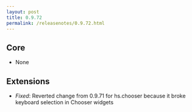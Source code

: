 ```yaml
---
layout: post
title: 0.9.72
permalink: /releasenotes/0.9.72.html
---
```


## Core

 * None

## Extensions

  * *Fixed*: Reverted change from 0.9.71 for hs.chooser because it broke keyboard selection in Chooser widgets
